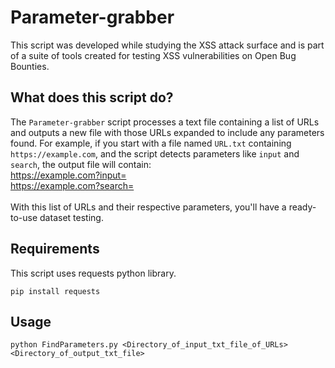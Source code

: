 # Parameter-grabber
This script was developed while studying the XSS attack surface and is part of a suite of tools created for testing XSS vulnerabilities on Open Bug Bounties.

## What does this script do?
The `Parameter-grabber` script processes a text file containing a list of URLs and outputs a new file with those URLs expanded to include any parameters found. For example, if you start with a file named `URL.txt` containing `https://example.com`, and the script detects parameters like `input` and `search`, the output file will contain:
<br>
https://example.com?input=
<br>
https://example.com?search=
<br>
<br>
With this list of URLs and their respective parameters, you'll have a ready-to-use dataset testing.
<br>

## Requirements
This script uses requests python library.
```
pip install requests
```
## Usage

```
python FindParameters.py <Directory_of_input_txt_file_of_URLs> <Directory_of_output_txt_file>
```
